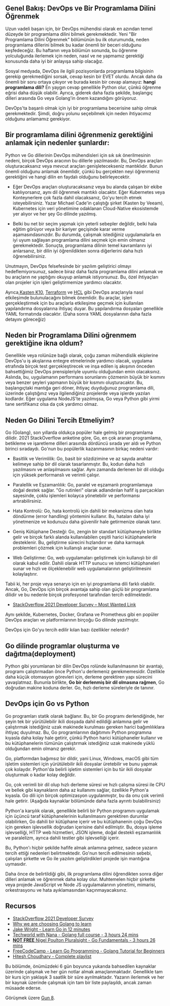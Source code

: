 ## Genel Bakış: DevOps ve Bir Programlama Dilini Öğrenmek

Uzun vadeli başarı için, bir DevOps mühendisi olarak en azından temel düzeyde bir programlama dilini bilmek gerekmektedir. Yeni "Bir Programlama Dilini Öğrenmek" bölümünün bu ilk oturumunda, neden programlama dillerini bilmek bu kadar önemli bir beceri olduğunu keşfedeceğiz. Bu haftanın veya bölümün sonunda, bu öğrenme yolculuğunda ilerlemek için neden, nasıl ve ne yapmamız gerektiği konusunda daha iyi bir anlayışa sahip olacağız.

Sosyal medyada, DevOps ile ilgili pozisyonlarda programlama bilgisinin gerekip gerekmediğini sorsak, cevap kesin bir EVET olurdu. Ancak daha da önemli bir soru ortaya çıkıyor ve burada kesin bir cevap alamayız: **hangi programlama dili?** En yaygın cevap genellikle Python olur, çünkü öğrenme eğrisi daha düşük olabilir. Ayrıca, giderek daha fazla şekilde, başlangıç dilleri arasında Go veya Golang'in önem kazandığını görüyoruz.

DevOps'ta başarılı olmak için iyi bir programlama becerisine sahip olmak gerekmektedir. Şimdi, doğru yolunu seçebilmek için neden ihtiyacımız olduğunu anlamamız gerekiyor.

## Bir programlama dilini öğrenmeniz gerektiğini anlamak için nedenler şunlardır:

Python ve Go dillerinin DevOps mühendisleri için sık sık önerilmesinin nedeni, birçok DevOps aracının bu dillerle yazılmasıdır. Bu, DevOps araçları oluşturacaksanız veya mevcut araçları genişletecekseniz mantıklıdır. Bunun önemli olduğunu anlamak önemlidir, çünkü bu gerçekten neyi öğrenmeniz gerektiğini ve hangi dilin en faydalı olduğunu belirleyecektir.

- Eğer DevOps araçları oluşturacaksanız veya bu alanda çalışan bir ekibe katılıyorsanız, aynı dil öğrenmek mantıklı olacaktır.
Eğer Kubernetes veya Konteynerlere çok fazla dahil olacaksanız, Go'yu tercih etmek isteyebilirsiniz.
Yazar Michael Cade'in çalıştığı şirket (Kasten by Veeam), Kubernetes için veri yönetimine odaklanan Cloud-Native ekosistemde yer alıyor ve her şey Go dilinde yazılmış.

- Belki bu net bir seçim yapmak için yeterli sebepler değildir, belki hala eğitim görüyor veya bir kariyer geçişinde karar verme aşamasındasınızdır. Bu durumda, çalışmak istediğiniz uygulamalarla en iyi uyum sağlayan programlama dilini seçmek için emin olmanız gerekmektedir. Sonuçta, programlama dilinin temel kavramlarını iyi anlarsanız, bir dilin iyi öğrenildikten sonra diğerlerini daha hızlı öğrenebilirsiniz.

Unutmayın, DevOps felsefesinde bir yazılım geliştirici olmayı hedeflemiyorsunuz, sadece biraz daha fazla programlama dilini anlamak ve bu araçların ne yaptığını okuyup anlamak istiyorsunuz. Bu, özel ihtiyaçları olan projeler için işleri geliştirmemize yardımcı olacaktır.

Ayrıca,[Kasten K10](https://www.kasten.io/), [Terraform](https://www.terraform.io/) ve [HCL](https://github.com/hashicorp/hcl) gibi DevOps araçlarıyla nasıl etkileşimde bulunulacağını bilmek önemlidir. Bu araçlar, işleri gerçekleştirmek için bu araçlarla etkileşime geçmek için kullanılan yapılandırma dosyalarına ihtiyaç duyar. Bu yapılandırma dosyaları genellikle YAML formatında olacaktır. (Daha sonra YAML dosyalarının daha fazla detayını göreceğiz)

## Neden bir Programlama Dilini oğrenmem gerektiğine ikna oldum?

Genellikle veya rolünüze bağlı olarak, çoğu zaman mühendislik ekiplerine DevOps'u iş akışlarına entegre etmelerinde yardımcı olacak, uygulama etrafında birçok test gerçekleştirecek ve inşa edilen iş akışının önceden bahsettiğimiz DevOps prensipleriyle uyumlu olduğundan emin olacaksınız. Aslında, bu, uygulamanın performans sorunlarını çözmenin büyük bir kısmını veya benzer şeyleri yapmanın büyük bir kısmını oluşturacaktır. Bu, başlangıçtaki mantığa geri döner, ihtiyaç duyduğunuz programlama dili, üzerinde çalıştığınız veya ilgilendiğiniz projelerde veya işlerde yazılan kodlardır. Eğer uygulama NodeJS'te yazılmışsa, Go veya Python gibi yirmi tane sertifikanız olsa da çok yardımcı olmaz.

## Neden Go Dilini Tercih Etmeliyim?

Go (Golang), son yıllarda oldukça popüler hale gelmiş bir programlama dilidir. 2021 StackOverflow anketine göre, Go, en çok aranan programlama, betikleme ve işaretleme dilleri arasında dördüncü sırada yer aldı ve Python birinci sıradaydı. Go'nun bu popülerlik kazanmasının birkaç nedeni vardır:

- Basitlik ve Verimlilik: Go, basit bir sözdizimine ve az sayıda anahtar kelimeye sahip bir dil olarak tasarlanmıştır. Bu, kodun daha hızlı yazılmasını ve anlaşılmasını sağlar. Aynı zamanda derlenen bir dil olduğu için yüksek performanslı ve verimli çalışır.

- Paralellik ve Eşzamanlılık: Go, paralel ve eşzamanlı programlamaya doğal destek sağlar. "Go rutinleri" olarak adlandırılan hafif iş parçacıkları sayesinde, çoklu işlemleri kolayca yönetebilir ve performansı artırabilirsiniz.

- Hata Kontrolü: Go, hata kontrolü için dahili bir mekanizma olan hata döndürme (error handling) yöntemini kullanır. Bu, hataları daha iyi yönetmenize ve kodunuzu daha güvenilir hale getirmenize olanak tanır.

- Geniş Kütüphane Desteği: Go, zengin bir standart kütüphaneyle birlikte gelir ve birçok farklı alanda kullanılabilen çeşitli harici kütüphanelerle desteklenir. Bu, geliştirme sürecini hızlandırır ve daha karmaşık problemleri çözmek için kullanışlı araçlar sunar.

- Web Geliştirme: Go, web uygulamaları geliştirmek için kullanışlı bir dil olarak kabul edilir. Dahili olarak HTTP sunucu ve istemci kütüphaneleri sunar ve hızlı ve ölçeklenebilir web uygulamalarının geliştirilmesini kolaylaştırır.

Tabii ki, her proje veya senaryo için en iyi programlama dili farklı olabilir. Ancak, Go, DevOps için birçok avantaja sahip olan güçlü bir programlama dilidir ve bu nedenle birçok profesyonel tarafından tercih edilmektedir.

- [StackOverflow 2021 Developer Survey – Most Wanted Link](https://insights.stackoverflow.com/survey/2021#section-most-loved-dreaded-and-wanted-programming-scripting-and-markup-languages)


Aynı şekilde, Kubernetes, Docker, Grafana ve Prometheus gibi en popüler DevOps araçları ve platformlarının birçoğu Go dilinde yazılmıştır.

DevOps için Go'yu tercih edilir kılan bazı özellikler nelerdir?

## Go dilinde programlar oluşturma ve dağıtma(deployment)

Python gibi yorumlanan bir dilin DevOps rolünde kullanılmasının bir avantajı, programı çalıştırmadan önce Python'u derlemeniz gerekmemesidir. Özellikle daha küçük otomasyon görevleri için, derleme gerektiren yapı sürecini yavaşlatmaz. Bununla birlikte, **Go bir derlenmiş bir dil olmasına rağmen**, Go doğrudan makine koduna derler. Go, hızlı derleme süreleriyle de tanınır.

## DevOps için Go vs Python

Go programları statik olarak bağlanır. Bu, bir Go programı derlendiğinde, her şeyin tek bir yürütülebilir ikili dosyada dahil edildiği anlamına gelir ve çalıştırmak istediğiniz uzak makinede kurulması gereken harici bağımlılıklara ihtiyaç duyulmaz. Bu, Go programlarının dağıtımını Python programına kıyasla daha kolay hale getirir, çünkü Python harici kütüphaneler kullanır ve bu kütüphanelerin tümünün çalıştırmak istediğiniz uzak makinede yüklü olduğundan emin olmanız gerekir.

Go, platformdan bağımsız bir dildir, yani Linux, Windows, macOS gibi tüm işletim sistemleri için yürütülebilir ikili dosyalar üretebilir ve bunu yapmak çok kolaydır. Python'da belirli işletim sistemleri için bu tür ikili dosyalar oluşturmak o kadar kolay değildir.

Go, çok verimli bir dil olup hızlı derleme süresi ve hızlı çalışma süresi ile CPU ve bellek gibi kaynakların daha az kullanımı sağlar, özellikle Python'a kıyasla. Go dili için birçok optimizasyon uygulanmıştır, bu da onu çok verimli hale getirir. (Aşağıda kaynaklar bölümünde daha fazla ayrıntı bulabilirsiniz)

Python'a karşılık olarak, genellikle belirli bir Python programını uygulamak için üçüncü taraf kütüphanelerinin kullanılmasını gerektiren durumlar olabilirken, Go dahili bir kütüphane içerir ve bu kütüphanenin çoğu DevOps için gereken işlevsellik doğrudan içerisine dahil edilmiştir. Bu, dosya işleme işlevselliği, HTTP web hizmetleri, JSON işleme, doğal destekli eşzamanlılık ve paralelizm, ayrıca dahili testler gibi işlevselliği içerir.

Bu, Python'ı hiçbir şekilde hafife almak anlamına gelmez, sadece yazarın tercih ettiği nedenleri belirtmektedir. Go'nun tercih edilmesinin sebebi, çalışılan şirkette ve Go ile yazılım geliştirdikleri projede işin mantığına uymasıdır.

Daha önce de belirtildiği gibi, ilk programlama dilini öğrendikten sonra diğer dilleri anlamak ve öğrenmek daha kolay olur. Muhtemelen hiçbir şirkette veya projede JavaScript ve Node JS uygulamalarının yönetimi, mimarisi, orkestrasyonu ve hata ayıklamasından kaçınmayacaksınız.

## Recursos

- [StackOverflow 2021 Developer Survey](https://insights.stackoverflow.com/survey/2021)
- [Why we are choosing Golang to learn](https://www.youtube.com/watch?v=7pLqIIAqZD4&t=9s)
- [Jake Wright - Learn Go in 12 minutes](https://www.youtube.com/watch?v=C8LgvuEBraI&t=312s)
- [Techworld with Nana - Golang full course - 3 hours 24 mins](https://www.youtube.com/watch?v=yyUHQIec83I)
- [**NOT FREE** Nigel Poulton Pluralsight - Go Fundamentals - 3 hours 26 mins](https://www.pluralsight.com/courses/go-fundamentals)
- [FreeCodeCamp - Learn Go Programming - Golang Tutorial for Beginners](https://www.youtube.com/watch?v=YS4e4q9oBaU&t=1025s)
- [Hitesh Choudhary - Complete playlist](https://www.youtube.com/playlist?list=PLRAV69dS1uWSR89FRQGZ6q9BR2b44Tr9N)

Bu bölümde, önümüzdeki 6 gün boyunca yukarıda bahsedilen kaynaklar üzerinde çalışmak ve her gün notlar almak amaçlanmaktadır. Genellikle tam bir kurs için yaklaşık 3 saatlik bir süre ayrılmaktadır. Yazarın ilerlemek ve her bir kaynak üzerinde çalışmak için tam bir liste paylaşıldı, ancak zaman müsaade ederse.

Görüşmek üzere [Gun 8](day08.md).
